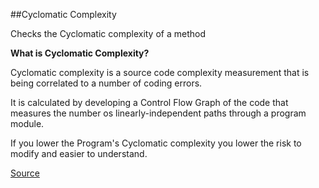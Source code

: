 ##Cyclomatic Complexity

Checks the Cyclomatic complexity of a method

**What is Cyclomatic Complexity?**

Cyclomatic complexity is a source code complexity measurement that is being correlated to a number of coding errors.

It is calculated by developing a Control Flow Graph of the code that measures the number os linearly-independent paths through a program module.

If you lower the Program's Cyclomatic complexity you lower the risk to modify and easier to understand.

[Source](http://www.rubydoc.info/gems/rubocop/RuboCop/Cop/Metrics/CyclomaticComplexity)

